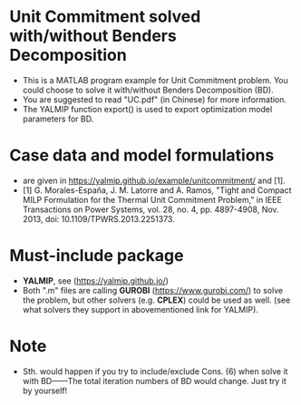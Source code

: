 # Unit Commitment solved with/without Benders Decomposition
- This is a MATLAB program example for Unit Commitment problem. You could choose to solve it with/without Benders Decomposition (BD). 
- You are suggested to read "UC.pdf" (in Chinese) for more information.
- The YALMIP function export() is used to export optimization model parameters for BD. 
# Case data and model formulations
- are given in  https://yalmip.github.io/example/unitcommitment/ and [1].
- [1] G. Morales-España, J. M. Latorre and A. Ramos, "Tight and Compact MILP Formulation for the Thermal Unit Commitment Problem," in IEEE Transactions on Power Systems, vol. 28, no. 4, pp. 4897-4908, Nov. 2013, doi: 10.1109/TPWRS.2013.2251373.
# Must-include package
 - **YALMIP**, see (https://yalmip.github.io/)
 - Both ".m" files are calling **GUROBI** (https://www.gurobi.com/) to solve the problem, but other solvers (e.g. **CPLEX**) could be used as well. (see what solvers they support in abovementioned link for YALMIP).
 # Note
 - Sth. would happen if you try to include/exclude Cons. (6) when solve it with BD——The total iteration numbers of BD would change. Just try it by yourself! 

